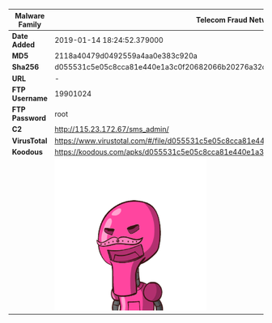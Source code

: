 | Malware Family | Telecom Fraud Network for South Koreans                      |
| -------------- | ------------------------------------------------------------ |
| **Date Added** | 2019-01-14 18:24:52.379000                                                   |
| **MD5**        | 2118a40479d0492559a4aa0e383c920a                             |
| **Sha256**     | d055531c5e05c8cca81e440e1a3c0f20682066b20276a32d403b70e180b6a044 |
| **URL**        | -                                                            |
| **FTP Username**        | 19901024                                                            |
| **FTP Password**        | root                                                            |
| **C2**         | http://115.23.172.67/sms_admin/ |
| **VirusTotal** | https://www.virustotal.com/#/file/d055531c5e05c8cca81e440e1a3c0f20682066b20276a32d403b70e180b6a044/detection |
| **Koodous**    | https://koodous.com/apks/d055531c5e05c8cca81e440e1a3c0f20682066b20276a32d403b70e180b6a044 |
|                | ![](../assets/d055531c5e05c8cca81e440e1a3c0f20682066b20276a32d403b70e180b6a044.png) |
